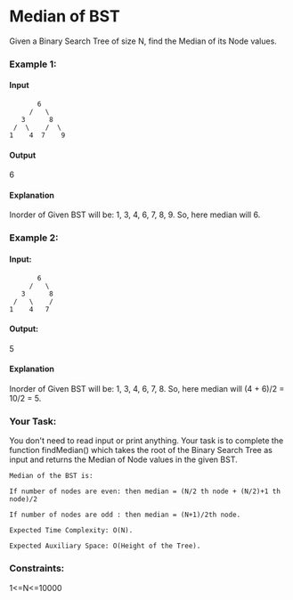 # Median of BST

Given a Binary Search Tree of size N, find the Median of its Node values.

### Example 1:

#### Input

```
       6
     /   \
   3      8
 /  \    /  \
1    4  7    9

```

#### Output

6

#### Explanation

Inorder of Given BST will be:
1, 3, 4, 6, 7, 8, 9. So, here median will 6.

### Example 2:

#### Input:

```
       6
     /   \
   3      8
 /   \    /
1    4   7

```

#### Output:

5

#### Explanation

Inorder of Given BST will be:
1, 3, 4, 6, 7, 8. So, here median will
(4 + 6)/2 = 10/2 = 5.

### Your Task:

You don't need to read input or print anything. Your task is to complete the function findMedian() which takes the root of the Binary Search Tree as input and returns the Median of Node values in the given BST.

```
Median of the BST is:

If number of nodes are even: then median = (N/2 th node + (N/2)+1 th node)/2

If number of nodes are odd : then median = (N+1)/2th node.
```

```
Expected Time Complexity: O(N).
```

```
Expected Auxiliary Space: O(Height of the Tree).
```

### Constraints:

1<=N<=10000
